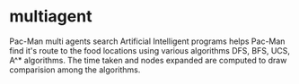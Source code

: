 # multiagent
Pac-Man multi agents search
Artificial Intelligent programs helps Pac-Man find it's route to the food locations using various algorithms DFS, BFS, UCS, A^*
algorithms. The time taken and nodes expanded are computed to draw comparision among the algorithms.
